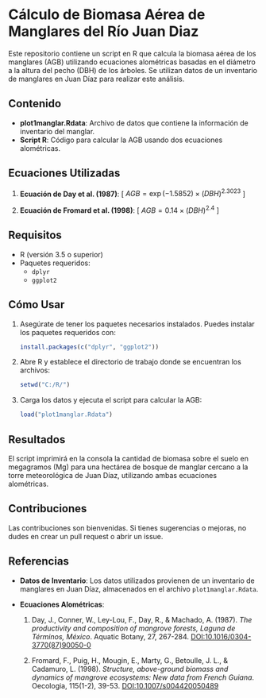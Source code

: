# Cálculo de Biomasa Aérea de Manglares del Río Juan Diaz

Este repositorio contiene un script en R que calcula la biomasa aérea de los manglares (AGB) utilizando ecuaciones alométricas basadas en el diámetro a la altura del pecho (DBH) de los árboles. Se utilizan datos de un inventario de manglares en Juan Díaz para realizar este análisis.

## Contenido

- **plot1manglar.Rdata**: Archivo de datos que contiene la información de inventario del manglar.
- **Script R**: Código para calcular la AGB usando dos ecuaciones alométricas.

## Ecuaciones Utilizadas

1. **Ecuación de Day et al. (1987)**:
   \[
   $AGB = \exp(-1.5852) \times (DBH)^{2.3023}$
   \]

2. **Ecuación de Fromard et al. (1998)**:
   \[
   $AGB = 0.14 \times (DBH)^{2.4}$
   \]

## Requisitos

- R (versión 3.5 o superior)
- Paquetes requeridos:
  - `dplyr`
  - `ggplot2`

## Cómo Usar

1. Asegúrate de tener los paquetes necesarios instalados. Puedes instalar los paquetes requeridos con:
   ```r
   install.packages(c("dplyr", "ggplot2"))
   ```
2. Abre R y establece el directorio de trabajo donde se encuentran los archivos:
   ```r
   setwd("C:/R/")
   ```
3. Carga los datos y ejecuta el script para calcular la AGB:
   ```r
   load("plot1manglar.Rdata")
   ```
## Resultados
El script imprimirá en la consola la cantidad de biomasa sobre el suelo en megagramos (Mg) para una hectárea de bosque de manglar cercano a la torre meteorológica de Juan Díaz, utilizando ambas ecuaciones alométricas.

## Contribuciones
Las contribuciones son bienvenidas. Si tienes sugerencias o mejoras, no dudes en crear un pull request o abrir un issue.

## Referencias
- **Datos de Inventario**: Los datos utilizados provienen de un inventario de manglares en Juan Díaz, almacenados en el archivo `plot1manglar.Rdata`.

- **Ecuaciones Alométricas**:
  1. Day, J., Conner, W., Ley-Lou, F., Day, R., & Machado, A. (1987). *The productivity and composition of mangrove forests, Laguna de Términos, México*. Aquatic Botany, 27, 267-284. [DOI:10.1016/0304-3770(87)90050-0](https://doi.org/10.1016/0304-3770(87)90050-0)
  
  2. Fromard, F., Puig, H., Mougin, E., Marty, G., Betoulle, J. L., & Cadamuro, L. (1998). *Structure, above-ground biomass and dynamics of mangrove ecosystems: New data from French Guiana*. Oecologia, 115(1-2), 39-53. [DOI:10.1007/s004420050489](https://doi.org/10.1007/s004420050489)
